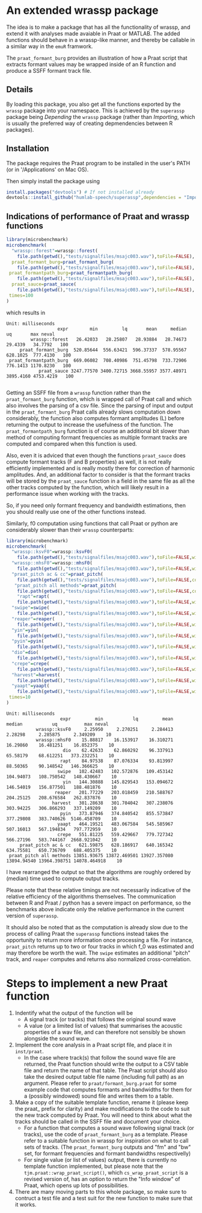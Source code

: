 # An extended wrassp package

The idea is to make a package that has all the functionality of wrassp, and extend it with analyses made avaiable in Praat or MATLAB. The added functions should behave in a wrassp-like manner, and thereby be callable in a similar way in the `emuR` framwork.

The `praat_formant_burg` provides an illustration of how a Praat script that extracts formant values may be wrapped inside of an R function and produce a SSFF formant track file. 

## Details
By loading this package, you also get all the functions exported by the `wrassp` package into your namespace. This is achieved by the `superassp` package being *Depending*  the `wrassp` package (rather than *Importing*, which is usually the preferred way of creating depmendencies between R packages).

## Installation

The package requires the Praat program to be installed in the user's PATH (or in '/Applications' on Mac OS).

Then simply install the package using
```r
install.packages("devtools") # If not installed already
devtools::install_github("humlab-speech/superassp",dependencies = "Imports")
```

## Indications of performance of Praat and wrassp functions


```r
library(microbenchmark)
microbenchmark(
  "wrassp::forest"=wrassp::forest(
    file.path(getwd(),"tests/signalfiles/msajc003.wav"),toFile=FALSE),
  praat_formant_burg=praat_formant_burg(
    file.path(getwd(),"tests/signalfiles/msajc003.wav"),toFile=FALSE),
 praat_formantpath_burg=praat_formantpath_burg(
    file.path(getwd(),"tests/signalfiles/msajc003.wav"),toFile=FALSE),
  praat_sauce=praat_sauce(
    file.path(getwd(),"tests/signalfiles/msajc003.wav"),toFile=FALSE),
 times=100
)
```

which results in 

```
Unit: milliseconds
                   expr        min         lq       mean     median        uq       max neval
         wrassp::forest   26.42033   28.25807   28.93884   28.74673   29.4339   34.7792   100
     praat_formant_burg  520.85644  556.63421  596.37337  578.95567  628.1025  777.4130   100
 praat_formantpath_burg  669.06082  708.40986  751.45798  733.72906  776.1413 1170.8230   100
            praat_sauce 3247.77570 3400.72715 3668.55957 3577.48971 3895.4160 4753.4219   100
             
```
Getting an SSFF file from a `wrassp` function rather than the `praat_formant_burg` function, which is wrapped call of Praat call and which also involves the parsing of a csv file. Since the parsing of input and output in the `praat_formant_burg` Praat calls already slows computation down considerably, the function also computes formant amplitudes (L) before returning the output to increase the usefulness of the function. The `praat_formantpath_burg` function is of course an additional bit slower than method of computing formant frequencies as multiple formant tracks are computed and compared when this function is used. 

Also, even it is adviced that even though the functions `praat_sauce` does compute formant tracks (F and B properties) as well, it is not really efficiently implemented and is really mostly there for correction of harmonic amplitudes. And, an additional factor to consider is that the formant tracks will be stored by the `praat_sauce` function in a field in the same file as all the other tracks computed by the function, which will likely result in a performance issue when working with the tracks.

So, if you need only formant frequency and bandwidth estimations, then you should really use one of the other functions instead.

Similarly, f0 computation using functions that call Praat or python are considerably slower than their `wrassp` counterparts:

```r
library(microbenchmark)
microbenchmark(
  "wrassp::ksvF0"=wrassp::ksvF0(
    file.path(getwd(),"tests/signalfiles/msajc003.wav"),toFile=FALSE,windowShift=5),
  "wrassp::mhsF0"=wrassp::mhsF0(
    file.path(getwd(),"tests/signalfiles/msajc003.wav"),toFile=FALSE,windowShift=5),
  "praat_pitch ac & cc"=praat_pitch(
    file.path(getwd(),"tests/signalfiles/msajc003.wav"),toFile=FALSE,corr.only=TRUE,windowShift=5),
   "praat_pitch all methods"=praat_pitch(
    file.path(getwd(),"tests/signalfiles/msajc003.wav"),toFile=FALSE,corr.only=FALSE,windowShift=5),
    "rapt"=rapt(
    file.path(getwd(),"tests/signalfiles/msajc003.wav"),toFile=FALSE,windowShift=5),
  "swipe"=swipe(
    file.path(getwd(),"tests/signalfiles/msajc003.wav"),toFile=FALSE,windowShift=5),
  "reaper"=reaper(
    file.path(getwd(),"tests/signalfiles/msajc003.wav"),toFile=FALSE,windowShift=5),
  "yin"=yin(
    file.path(getwd(),"tests/signalfiles/msajc003.wav"),toFile=FALSE,windowShift=5),
  "pyin"=pyin(
    file.path(getwd(),"tests/signalfiles/msajc003.wav"),toFile=FALSE,windowShift=5),
  "dio"=dio(
    file.path(getwd(),"tests/signalfiles/msajc003.wav"),toFile=FALSE,windowShift=5),
  "crepe"=crepe(
    file.path(getwd(),"tests/signalfiles/msajc003.wav"),toFile=FALSE,windowShift=5),
  "harvest"=harvest(
    file.path(getwd(),"tests/signalfiles/msajc003.wav"),toFile=FALSE,windowShift=5),
  "yaapt"=yaapt(
    file.path(getwd(),"tests/signalfiles/msajc003.wav"),toFile=FALSE,windowShift=5),
 times=10
) 
```

```
Unit: milliseconds
                    expr         min           lq         mean      median           uq          max neval
           wrassp::ksvF0     2.25950     2.270251     2.284413     2.28298     2.285875     2.349209    10
           wrassp::mhsF0    15.88817    16.153917    16.310271    16.29860    16.481251    16.852375    10
                     dio    62.42633    62.860292    96.337913    65.58179    68.612251   373.232251    10
                    rapt    84.97538    87.076334    93.813997    88.50365    90.148542   146.366625    10
                   swipe   102.42483   102.572876   109.453142   104.94073   108.750542   148.430667    10
                     yin   144.30888   145.829543   153.094672   146.54019   156.877501   188.481876    10
                  reaper   201.77229   203.018459   210.588767   204.25125   208.676584   262.837876    10
                 harvest   301.28638   301.704042   307.238076   303.94225   306.866293   337.149209    10
                    pyin   373.87946   374.840542   855.573847   377.29808   383.740626  5146.458709    10
                   yaapt   464.19521   483.067584   545.585967   507.16013   567.194834   797.772959    10
                   crepe   551.81225   559.429667   779.727342   566.27196   583.744167  2668.921042    10
     praat_pitch ac & cc   621.59875   628.186917   640.165342   634.75581   650.736709   688.405375    10
 praat_pitch all methods 13851.93675 13872.469501 13927.357080 13894.94540 13964.398751 14078.464918    10
```
I have rearranged the output so that the algorithms are roughly ordered by (median) time used to compute output tracks.

Please note that these relative timings are not necessarily indicative of the relative efficiency of the algorithms themselves.
The communication between R and Praat / python has a severe impact on performance, so the benchmarks above indicate only the relative performance in the current version of `superassp`. 

It should also be noted that as the computation is already slow due to the process of calling Praat the `superassp` functions instead takes the opportunity to return more information once processing a file. For instance, `praat_pitch` returns up to two or four tracks in which f_0 was estimated and may therefore be worth the wait. The `swipe` estimates an additional "pitch" track, and `reaper` computes and returns also normalized cross-correlation.

# Steps to implement a new Praat function

1. Indentify what the output of the function will be
    * A signal track (or tracks) that follows the original sound wave
    * A value (or a limited list of values) that summarises the acoustic properties of a wav file, and can therefore not sensibly be shown alongside the sound wave.
2. Implement the core analysis in a Praat script file, and place it in `inst/praat`.
    * In the case where track(s) that follow the sound wave file are returned, the Praat function should write the output to a CSV table file and return the name of that table. The Praat script should also take the desired output table file name (including full path) as an argument. Please refer to `praat/formant_burg.praat` for some example code that computes formants and bandwidths for them for a (possibly windowed) sound file and writes them to a table.
3. Make a copy of the suitable template function, rename it (please keep the praat_ prefix for clarity) and make modifications to the code to suit the new track computed by Praat. You will need to think about what the tracks should be called in the SSFF file and document your choice.
    * For a function that computes a sound wave following signal track (or tracks), use the code of `praat_formant_burg` as a template. Please refer to a suitable function in wrassp for inspiration on what to call sets of tracks. (The `praat_formant_burg` outputs and "fm" and "bw" set, for formant frequencies and formant bandwidths respectivelly)
    * For single value (or list of values) output, there is currently no template function implemented, but please note that the `tjm.praat::wrap_praat_script()`, which `cs_wrap_praat_script` is a revised version of, has an option to return the "Info window" of Praat, which opens up lots of possibilities.
4. There are many moving parts to this whole package, so make sure to contruct a test file and a test suit for the new function to make sure that it works. 
